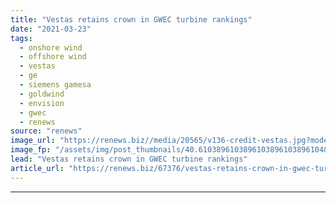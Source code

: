 ```yaml
---
title: "Vestas retains crown in GWEC turbine rankings"
date: "2021-03-23"
tags: 
  - onshore wind
  - offshore wind
  - vestas
  - ge
  - siemens gamesa
  - goldwind
  - envision
  - gwec
  - renews
source: "renews"
image_url: "https://renews.biz//media/20565/v136-credit-vestas.jpg?mode=crop&width=770&heightratio=0.6103896103896103896103896104&slimmage=true"
image_fp: "/assets/img/post_thumbnails/40.6103896103896103896103896104&slimmage=true"
lead: "Vestas retains crown in GWEC turbine rankings"
article_url: "https://renews.biz/67376/vestas-retains-crown-in-gwec-turbine-rankings/"
---
```


---
